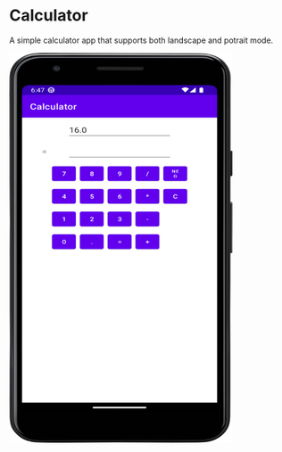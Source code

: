 # Calculator
A simple calculator app that supports both landscape and potrait mode.

<img src="Screenshot_20221229_184814.png" width="400" height="700">
